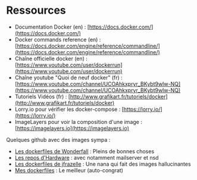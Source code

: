# Ressources

- Documentation Docker (en) : [https://docs.docker.com/](https://docs.docker.com/)
- Docker commands reference (en) : [https://docs.docker.com/engine/reference/commandline/](https://docs.docker.com/engine/reference/commandline/)
- Chaîne officielle docker (en) : [https://www.youtube.com/user/dockerrun](https://www.youtube.com/user/dockerrun)
- Chaîne youtube "Quoi de neuf docker" (fr) : [https://www.youtube.com/channel/UCOAhkxpryr_BKybt9wIw-NQ](https://www.youtube.com/channel/UCOAhkxpryr_BKybt9wIw-NQ)
- Tutoriels Vidéos (fr) : [http://www.grafikart.fr/tutoriels/docker](http://www.grafikart.fr/tutoriels/docker)
- Lorry.io pour vérifier les docker-compose : [https://lorry.io/](https://lorry.io/)
- ImageLayers pour voir la composition d'une image : [https://imagelayers.io](https://imagelayers.io)


Quelques github avec des images sympa :
- [Les dockerfiles de Wonderfall](https://github.com/wonderfall/dockerfiles) : Pleins de bonnes choses
- [Les repos d'Hardware](https://github.com/hardware) : avec notamment mailserver et nsd
- [Les dockerfiles de jfrazelle](https://github.com/jfrazelle/dockerfiles) : Une nana qui fait des images hallucinantes
- [Mes dockerfiles](https://github.com/xataz/dockerfiles) : Le meilleur (auto-congrat)
